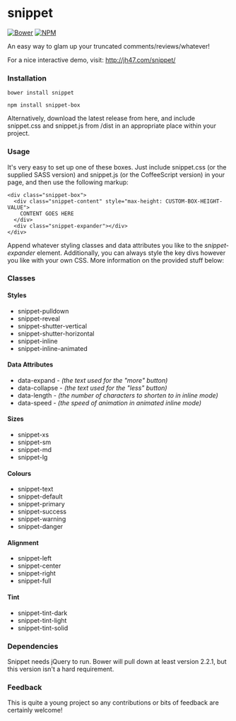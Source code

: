 # snippet
[![Bower](https://img.shields.io/bower/v/snippet.svg)](https://github.com/jamiehenson/snippet)
[![NPM](https://img.shields.io/npm/v/snippet-box.svg)](https://github.com/jamiehenson/snippet)

An easy way to glam up your truncated comments/reviews/whatever!

For a nice interactive demo, visit: http://jh47.com/snippet/

### Installation
```
bower install snippet
```

```
npm install snippet-box
```

Alternatively, download the latest release from here, and include snippet.css and snippet.js from /dist in an appropriate place within your project.

### Usage

It's very easy to set up one of these boxes. Just include snippet.css (or the supplied SASS version) and snippet.js (or the CoffeeScript version) in your page, and then use the following markup:

```
<div class="snippet-box">
  <div class="snippet-content" style="max-height: CUSTOM-BOX-HEIGHT-VALUE">
    CONTENT GOES HERE
  </div>
  <div class="snippet-expander"></div>
</div>
```
  
Append whatever styling classes and data attributes you like to the *snippet-expander* element. Additionally, you can always style the key divs however you like with your own CSS. More information on the provided stuff below:

### Classes
#### Styles
- snippet-pulldown
- snippet-reveal
- snippet-shutter-vertical
- snippet-shutter-horizontal
- snippet-inline
- snippet-inline-animated

#### Data Attributes
- data-expand - _(the text used for the "more" button)_
- data-collapse - _(the text used for the "less" button)_
- data-length - _(the number of characters to shorten to in inline mode)_
- data-speed - _(the speed of animation in animated inline mode)_

#### Sizes
- snippet-xs
- snippet-sm
- snippet-md
- snippet-lg

#### Colours
- snippet-text
- snippet-default
- snippet-primary
- snippet-success
- snippet-warning
- snippet-danger

#### Alignment
- snippet-left
- snippet-center
- snippet-right
- snippet-full

#### Tint
- snippet-tint-dark
- snippet-tint-light
- snippet-tint-solid

### Dependencies
Snippet needs jQuery to run. Bower will pull down at least version 2.2.1, but this version isn't a hard requirement.

### Feedback
This is quite a young project so any contributions or bits of feedback are certainly welcome!
